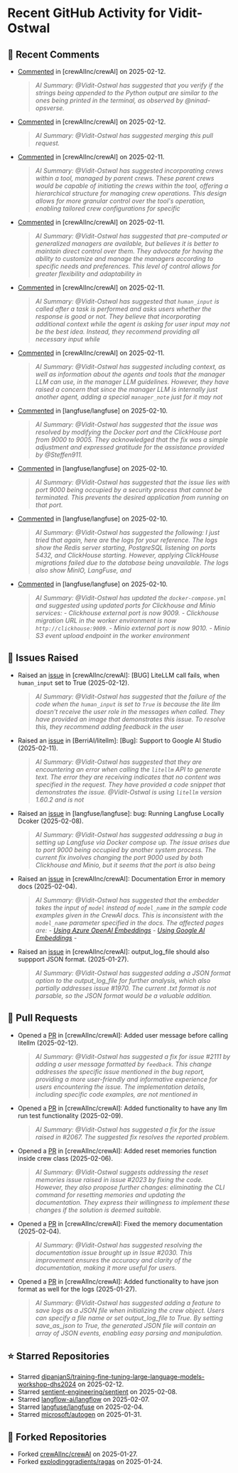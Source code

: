 # Recent GitHub Activity for Vidit-Ostwal

## 💬 Recent Comments
- [Commented](https://github.com/crewAIInc/crewAI/issues/2105#issuecomment-2653744764) in [crewAIInc/crewAI] on 2025-02-12.
  > *AI Summary: @Vidit-Ostwal has suggested that you verify if the strings being appended to the Python output are similar to the ones being printed in the terminal, as observed by @ninad-opsverse.*
- [Commented](https://github.com/crewAIInc/crewAI/pull/2071#issuecomment-2653722469) in [crewAIInc/crewAI] on 2025-02-12.
  > *AI Summary: @Vidit-Ostwal has suggested merging this pull request.*
- [Commented](https://github.com/crewAIInc/crewAI/issues/2097#issuecomment-2651667767) in [crewAIInc/crewAI] on 2025-02-11.
  > *AI Summary: @Vidit-Ostwal has suggested incorporating crews within a tool, managed by parent crews. These parent crews would be capable of initiating the crews within the tool, offering a hierarchical structure for managing crew operations. This design allows for more granular control over the tool's operation, enabling tailored crew configurations for specific*
- [Commented](https://github.com/crewAIInc/crewAI/issues/2095#issuecomment-2651664099) in [crewAIInc/crewAI] on 2025-02-11.
  > *AI Summary: @Vidit-Ostwal has suggested that pre-computed or generalized managers are available, but believes it is better to maintain direct control over them. They advocate for having the ability to customize and manage the managers according to specific needs and preferences. This level of control allows for greater flexibility and adaptability in*
- [Commented](https://github.com/crewAIInc/crewAI/issues/2092#issuecomment-2651660502) in [crewAIInc/crewAI] on 2025-02-11.
  > *AI Summary: @Vidit-Ostwal has suggested that `human_input` is called after a task is performed and asks users whether the response is good or not. They believe that incorporating additional context while the agent is asking for user input may not be the best idea. Instead, they recommend providing all necessary input while*
- [Commented](https://github.com/crewAIInc/crewAI/issues/2095#issuecomment-2650913664) in [crewAIInc/crewAI] on 2025-02-11.
  > *AI Summary: @Vidit-Ostwal has suggested including context, as well as information about the agents and tools that the manager LLM can use, in the manager LLM guidelines. However, they have raised a concern that since the manager LLM is internally just another agent, adding a special `manager_note` just for it may not*
- [Commented](https://github.com/langfuse/langfuse/issues/5432#issuecomment-2648935567) in [langfuse/langfuse] on 2025-02-10.
  > *AI Summary: @Vidit-Ostwal has suggested that the issue was resolved by modifying the Docker port and the ClickHouse port from 9000 to 9005. They acknowledged that the fix was a simple adjustment and expressed gratitude for the assistance provided by @Steffen911.*
- [Commented](https://github.com/langfuse/langfuse/issues/5432#issuecomment-2648363009) in [langfuse/langfuse] on 2025-02-10.
  > *AI Summary: @Vidit-Ostwal has suggested that the issue lies with port 9000 being occupied by a security process that cannot be terminated. This prevents the desired application from running on that port.*
- [Commented](https://github.com/langfuse/langfuse/issues/5432#issuecomment-2648098489) in [langfuse/langfuse] on 2025-02-10.
  > *AI Summary: @Vidit-Ostwal has suggested the following: I just tried that again, here are the logs for your reference. The logs show the Redis server starting, PostgreSQL listening on ports 5432, and ClickHouse starting. However, applying ClickHouse migrations failed due to the database being unavailable. The logs also show MinIO, LangFuse, and*
- [Commented](https://github.com/langfuse/langfuse/issues/5432#issuecomment-2648019685) in [langfuse/langfuse] on 2025-02-10.
  > *AI Summary: @Vidit-Ostwal has updated the `docker-compose.yml` and suggested using updated ports for Clickhouse and Minio services: - Clickhouse external port is now 9009. - Clickhouse migration URL in the worker environment is now `http://clickhouse:9009`. - Minio external port is now 9010. - Minio S3 event upload endpoint in the worker environment*

## 🐛 Issues Raised
- Raised an [issue](https://github.com/crewAIInc/crewAI/issues/2111) in [crewAIInc/crewAI]: [BUG] LiteLLM call fails, when `human_input` set to True (2025-02-12).
  > *AI Summary: @Vidit-Ostwal has suggested that the failure of the code when the `human_input` is set to `True` is because the lite llm doesn't receive the user role in the messages when called. They have provided an image that demonstrates this issue. To resolve this, they recommend adding feedback in the user*
- Raised an [issue](https://github.com/BerriAI/litellm/issues/8467) in [BerriAI/litellm]: [Bug]: Support to Google AI Studio (2025-02-11).
  > *AI Summary: @Vidit-Ostwal has suggested that they are encountering an error when calling the `litellm` API to generate text. The error they are receiving indicates that no content was specified in the request. They have provided a code snippet that demonstrates the issue. @Vidit-Ostwal is using `litellm` version 1.60.2 and is not*
- Raised an [issue](https://github.com/langfuse/langfuse/issues/5432) in [langfuse/langfuse]: bug: Running Langfuse Locally Dcoker (2025-02-08).
  > *AI Summary: @Vidit-Ostwal has suggested addressing a bug in setting up Langfuse via Docker compose up. The issue arises due to port 9000 being occupied by another system process. The current fix involves changing the port 9000 used by both Clickhouse and Minio, but it seems that the port is also being*
- Raised an [issue](https://github.com/crewAIInc/crewAI/issues/2030) in [crewAIInc/crewAI]: Documentation Error in memory docs (2025-02-04).
  > *AI Summary: @Vidit-Ostwal has suggested that the embedder takes the input of `model` instead of `model_name` in the sample code examples given in the CrewAI docs. This is inconsistent with the `model_name` parameter specified in the docs. The affected pages are: - [Using Azure OpenAI Embeddings](https://docs.crewai.com/concepts/memory#using-azure-openai-embeddings) - [Using Google AI Embeddings](https://docs.crewai.com/concepts/memory#using-google-ai-embeddings) -*
- Raised an [issue](https://github.com/crewAIInc/crewAI/issues/1984) in [crewAIInc/crewAI]: output_log_file should also suppport JSON format. (2025-01-27).
  > *AI Summary: @Vidit-Ostwal has suggested adding a JSON format option to the output_log_file for further analysis, which also partially addresses issue #1970. The current .txt format is not parsable, so the JSON format would be a valuable addition.*

## 🚀 Pull Requests
- Opened a [PR](https://github.com/crewAIInc/crewAI/pull/2112) in [crewAIInc/crewAI]: Added user message before calling litellm (2025-02-12).
  > *AI Summary: @Vidit-Ostwal has suggested a fix for issue #2111 by adding a user message formatted by `feedback`. This change addresses the specific issue mentioned in the bug report, providing a more user-friendly and informative experience for users encountering the issue. The implementation details, including specific code examples, are not mentioned in*
- Opened a [PR](https://github.com/crewAIInc/crewAI/pull/2071) in [crewAIInc/crewAI]: Added functionality to have any llm run test functionality (2025-02-09).
  > *AI Summary: @Vidit-Ostwal has suggested a fix for the issue raised in #2067. The suggested fix resolves the reported problem.*
- Opened a [PR](https://github.com/crewAIInc/crewAI/pull/2047) in [crewAIInc/crewAI]: Added reset memories function inside crew class (2025-02-06).
  > *AI Summary: @Vidit-Ostwal suggests addressing the reset memories issue raised in issue #2023 by fixing the code. However, they also propose further changes: eliminating the CLI command for resetting memories and updating the documentation. They express their willingness to implement these changes if the solution is deemed suitable.*
- Opened a [PR](https://github.com/crewAIInc/crewAI/pull/2031) in [crewAIInc/crewAI]: Fixed the memory documentation (2025-02-04).
  > *AI Summary: @Vidit-Ostwal has suggested resolving the documentation issue brought up in Issue #2030. This improvement ensures the accuracy and clarity of the documentation, making it more useful for users.*
- Opened a [PR](https://github.com/crewAIInc/crewAI/pull/1985) in [crewAIInc/crewAI]: Added functionality to have json format as well for the logs (2025-01-27).
  > *AI Summary: @Vidit-Ostwal has suggested adding a feature to save logs as a JSON file when initializing the crew object. Users can specify a file name or set output_log_file to True. By setting save_as_json to True, the generated JSON file will contain an array of JSON events, enabling easy parsing and manipulation.*

## ⭐ Starred Repositories
- Starred [dipanjanS/training-fine-tuning-large-language-models-workshop-dhs2024](https://github.com/dipanjanS/training-fine-tuning-large-language-models-workshop-dhs2024) on 2025-02-12.
- Starred [sentient-engineering/sentient](https://github.com/sentient-engineering/sentient) on 2025-02-08.
- Starred [langflow-ai/langflow](https://github.com/langflow-ai/langflow) on 2025-02-07.
- Starred [langfuse/langfuse](https://github.com/langfuse/langfuse) on 2025-02-04.
- Starred [microsoft/autogen](https://github.com/microsoft/autogen) on 2025-01-31.

## 🍴 Forked Repositories
- Forked [crewAIInc/crewAI](https://github.com/Vidit-Ostwal/crewAI) on 2025-01-27.
- Forked [explodinggradients/ragas](https://github.com/Vidit-Ostwal/ragas) on 2025-01-24.
